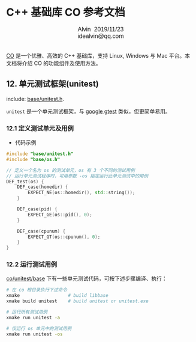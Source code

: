 # C++ 基础库 CO 参考文档

<font face="Arial" size=3>
<center>
Alvin &nbsp;2019/11/23
</center>
<center>
idealvin@qq.com
</center>
<br />
</font>
  
  
[CO](https://github.com/idealvin/co/) 是一个优雅、高效的 C++ 基础库，支持 Linux, Windows 与 Mac 平台。本文档将介绍 CO 的功能组件及使用方法。

## 12. 单元测试框架(unitest)

include: [base/unitest.h](https://github.com/idealvin/co/blob/master/base/unitest.h).

`unitest` 是一个单元测试框架，与 [google gtest](https://github.com/google/googletest) 类似，但更简单易用。

### 12.1 定义测试单元及用例

- 代码示例

```cpp
#include "base/unitest.h"
#include "base/os.h"

// 定义一个名为 os 的测试单元，os 有 3 个不同的测试用例
// 运行单元测试程序时，可用参数 -os 指定运行此单元测试中的用例
DEF_test(os) {
    DEF_case(homedir) {
        EXPECT_NE(os::homedir(), std::string());
    }

    DEF_case(pid) {
        EXPECT_GE(os::pid(), 0);
    }

    DEF_case(cpunum) {
        EXPECT_GT(os::cpunum(), 0);
    }
}
```

### 12.2 运行测试用例

[co/unitest/base](https://github.com/idealvin/co/tree/master/unitest/base) 下有一些单元测试代码，可按下述步骤编译、执行：

```sh
# 在 co 根目录执行下述命令
xmake                  # build libbase
xmake build unitest    # build unitest or unitest.exe 

# 运行所有测试用例
xmake run unitest -a

# 仅运行 os 单元中的测试用例
xmake run unitest -os
```
